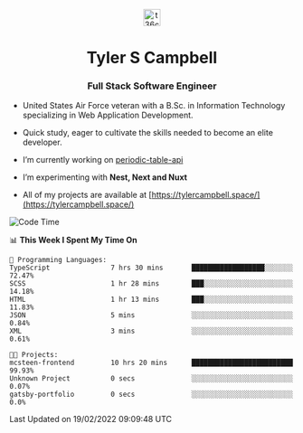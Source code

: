 <p align="center">
<a href="https://www.linkedin.com/in/t36campbell" target="blank"><img align="center" src="https://ik.imagekit.io/t36campbell/Portfolio/linkedin.png.original_m8bbGgPh6.png" alt="t36campbell" height="30" width="30" /></a>
</p>
<h1 align="center">Tyler S Campbell</h1>
<h3 align="center">Full Stack Software Engineer</h3>

* United States Air Force veteran with a B.Sc. in Information Technology specializing in Web Application Development. 

* Quick study, eager to cultivate the skills needed to become an elite developer.

* I’m currently working on [periodic-table-api](https://github.com/t36campbell/periodic-table-api)

* I’m experimenting with **Nest, Next and Nuxt**

* All of my projects are available at [https://tylercampbell.space/](https://tylercampbell.space/)

<!--START_SECTION:waka-->
![Code Time](http://img.shields.io/badge/Code%20Time-1%2C433%20hrs%2028%20mins-blue)

📊 **This Week I Spent My Time On** 

```text
💬 Programming Languages: 
TypeScript               7 hrs 30 mins       ██████████████████░░░░░░░   72.47% 
SCSS                     1 hr 28 mins        ███░░░░░░░░░░░░░░░░░░░░░░   14.18% 
HTML                     1 hr 13 mins        ███░░░░░░░░░░░░░░░░░░░░░░   11.83% 
JSON                     5 mins              ░░░░░░░░░░░░░░░░░░░░░░░░░   0.84% 
XML                      3 mins              ░░░░░░░░░░░░░░░░░░░░░░░░░   0.61%

🐱‍💻 Projects: 
mcsteen-frontend         10 hrs 20 mins      █████████████████████████   99.93% 
Unknown Project          0 secs              ░░░░░░░░░░░░░░░░░░░░░░░░░   0.07% 
gatsby-portfolio         0 secs              ░░░░░░░░░░░░░░░░░░░░░░░░░   0.0%

```


 Last Updated on 19/02/2022 09:09:48 UTC
<!--END_SECTION:waka-->
